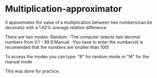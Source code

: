 # Multiplication-approximator
It appoximates the value of a multiplication between two numbers(can be decimals) with a 1.62% average relative difference.

There are two modes:
Random:
-The computer selects two decimal numbers from 0.1 - 99.9
Manual:
-You have to enter the numbers(it is recomended that the numbers are smaller than 100)

To access the modes you can type: "R" for random mode or "M" for the manual mode

This was done for practice.
